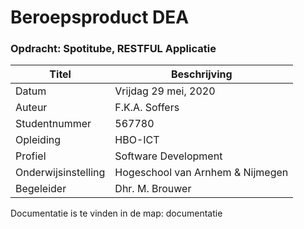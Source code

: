 # Beroepsproduct DEA

### Opdracht: Spotitube, RESTFUL Applicatie

Titel | Beschrijving
----  | ----
Datum | Vrijdag 29 mei, 2020 </br>
Auteur | F.K.A. Soffers</br>
Studentnummer | 567780</br>
Opleiding | HBO-ICT</br>
Profiel | Software Development</br>
Onderwijsinstelling | Hogeschool van Arnhem & Nijmegen</br>
Begeleider | Dhr. M. Brouwer

Documentatie is te vinden in de map: documentatie
